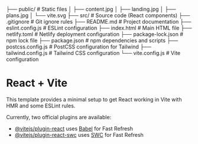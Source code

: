 ├── public/                # Static files
│   ├── content.jpg
│   ├── landing.jpg
│   ├── plans.jpg
│   └── vite.svg
├── src/                   # Source code (React components)
├── .gitignore             # Git ignore rules
├── README.md              # Project documentation
├── eslint.config.js       # ESLint configuration
├── index.html             # Main HTML file
├── netlify.toml           # Netlify deployment configuration
├── package-lock.json      # npm lock file
├── package.json           # npm dependencies and scripts
├── postcss.config.js      # PostCSS configuration for Tailwind
├── tailwind.config.js     # Tailwind CSS configuration
└── vite.config.js         # Vite configuration







# React + Vite

This template provides a minimal setup to get React working in Vite with HMR and some ESLint rules.

Currently, two official plugins are available:

- [@vitejs/plugin-react](https://github.com/vitejs/vite-plugin-react/blob/main/packages/plugin-react/README.md) uses [Babel](https://babeljs.io/) for Fast Refresh
- [@vitejs/plugin-react-swc](https://github.com/vitejs/vite-plugin-react-swc) uses [SWC](https://swc.rs/) for Fast Refresh
